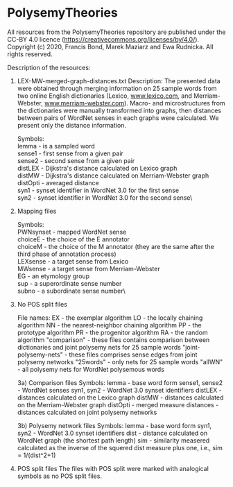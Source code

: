# PolysemyTheories
All resources from the PolysemyTheories repository are published under the CC-BY 4.0 licence (https://creativecommons.org/licenses/by/4.0/).
Copyright (c) 2020, Francis Bond, Marek Maziarz and Ewa Rudnicka. All rights reserved.

Description of the resources:

1) LEX-MW-merged-graph-distances.txt
Description: The presented data were obtained through merging information on 25 sample words from two online English dictionaries (Lexico, www.lexico.com, and Merriam-Webster, www.merriam-webster.com). Macro- and microstructures from the dictionaries were manually transformed into graphs, then distances between pairs of WordNet senses in each graphs were calculated. We present only the distance information.

    Symbols:\
    lemma - is a sampled word\
    sense1 - first sense from a given pair\
    sense2 - second sense from a given pair\
    distLEX - Dijkstra's distance calculated on Lexico graph\
    distMW - Dijkstra's distance calculated on Merriam-Webster graph\
    distOpti - averaged distance\
    syn1 - synset identifier in WordNet 3.0 for the first sense\
    syn2 - synset identifier in WordNet 3.0 for the second sense\


2) Mapping files

    Symbols:\
    PWNsynset - mapped WordNet sense\
    choiceE - the choice of the E annotator\
    choiceM - the choice of the M annotator (they are the same after the third phase of annotation process)\
    LEXsense - a target sense from Lexico\
    MWsense - a target sense from Merriam-Webster\
    EG - an etymology group\
    sup - a superordinate sense number\
    subno - a subordinate sense number\

3) No POS split files

    File names:
    EX - the exemplar algorithm
    LO - the locally chaining algorithm
    NN - the nearest-neighbor chaining algorithm
    PP - the prototype algorithm
    PR - the progenitor algorithm
    RA - the random algorithm
    "comparison" - these files contains comparison between dictionaries and joint polysemy nets for 25 sample words
    "joint-polysemy-nets" - these files comprises sense edges from joint polysemy networks
    "25words" - only nets for 25 sample words
    "allWN" - all polysemy nets for WordNet polysemous words

    3a) Comparison files
    Symbols:
    lemma - base word form
    sense1, sense2 - WordNet senses
    syn1, syn2 - WordNet 3.0 synset identifiers
    distLEX - distances calculated on the Lexico graph
    distMW - distances calculated on the Merriam-Webster graph
    distOpti - merged measure
    distances - distances calculated on joint polysemy networks


    3b) Polysemy network files
    Symbols:
    lemma - base word form
    syn1, syn2 - WordNet 3.0 synset identifiers
    dist - distance calculated on WordNet graph (the shortest path length)
    sim - similarity measered calculated as the inverse of the squered dist measure plus one, i.e., sim = 1/(dist^2+1)


4) POS split files
    The files with POS split were marked with analogical symbols as no POS split files.
